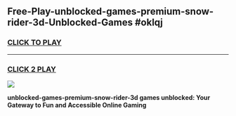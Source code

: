 
## Free-Play-unblocked-games-premium-snow-rider-3d-Unblocked-Games #oklqj
<h3>
<a href="https://news.freeplayer.one?title=unblocked-games-premium-snow-rider-3d&ref=8M">CLICK TO PLAY</a></h3>
<hr>

<h3>
<a href="https://news.freeplayer.one?title=unblocked-games-premium-snow-rider-3d&ref=8M">CLICK 2 PLAY</a>
  
</h3>

<a href="https://news.freeplayer.one?title=unblocked-games-premium-snow-rider-3d&ref=8M"><img src="https://clearcache.store/games.png"></a>


**unblocked-games-premium-snow-rider-3d games unblocked: Your Gateway to Fun and Accessible Online Gaming**
